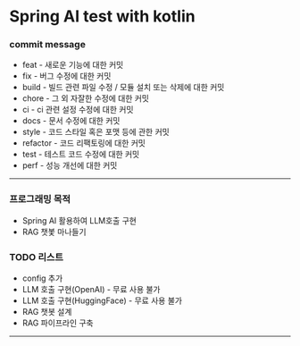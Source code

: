 # Spring AI test with kotlin


### commit message
* feat - 새로운 기능에 대한 커밋
* fix - 버그 수정에 대한 커밋
* build - 빌드 관련 파일 수정 / 모듈 설치 또는 삭제에 대한 커밋
* chore - 그 외 자잘한 수정에 대한 커밋
* ci - ci 관련 설정 수정에 대한 커밋
* docs - 문서 수정에 대한 커밋
* style - 코드 스타일 혹은 포맷 등에 관한 커밋
* refactor - 코드 리팩토링에 대한 커밋
* test - 테스트 코드 수정에 대한 커밋
* perf - 성능 개선에 대한 커밋


----

### 프로그래밍 목적
* Spring AI 활용하여  LLM호출 구현
* RAG 챗봋 마나들기

### TODO 리스트
* config 추가
* LLM 호출 구현(OpenAI) - 무료 사용 불가
* LLM 호출 구현(HuggingFace) - 무료 사용 불가
* RAG 챗봇 설계
* RAG  파이프라인 구축


----
